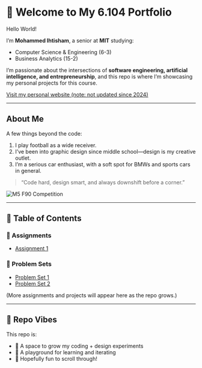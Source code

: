 # 🌟 Welcome to My 6.104 Portfolio

Hello World!

I’m **Mohammed Ihtisham**, a senior at **MIT** studying:  
- Computer Science & Engineering (6-3)  
- Business Analytics (15-2)  

I’m passionate about the intersections of **software engineering, artificial intelligence, and entrepreneurship**, and this repo is where I’m showcasing my personal projects for this course.  

[Visit my personal website (note: not updated since 2024)](https://mohammed-ihtisham.github.io/)  

---

## About Me  

A few things beyond the code:  

1. I play football as a wide receiver.  
2. I’ve been into graphic design since middle school—design is my creative outlet.  
3. I’m a serious car enthusiast, with a soft spot for BMWs and sports cars in general.  

> “Code hard, design smart, and always downshift before a corner.”  

![M5 F90 Competition](https://maxtondesign.com/hpeciai/bd99a881c65dc98fe4d597ddba066ac1/eng_pl_Rear-Splitter-BMW-M5-F90-8030_2.jpg)  

---

## 📂 Table of Contents  

### 📘 Assignments
- [Assignment 1](assignments/assignment1.md)

### 📘 Problem Sets
- [Problem Set 1](psets/pset1.md)
- [Problem Set 2](psets/pset2.md)

(More assignments and projects will appear here as the repo grows.)  

---

## 🎯 Repo Vibes  

This repo is:  
- 🌱 A space to grow my coding + design experiments  
- 🔧 A playground for learning and iterating  
- 🎉 Hopefully fun to scroll through!  
